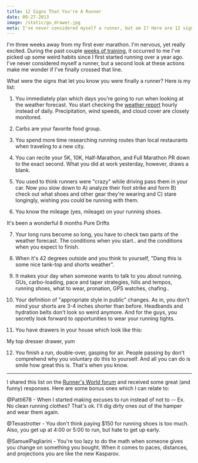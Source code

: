 ```yaml
---
title: 12 Signs That You're A Runner
date: 09-27-2013
image: /static/gu_drawer.jpg
meta: I've never considered myself a runner, but am I? Here are 12 signs that I've become a runner.
---
```


I'm three weeks away from my first ever marathon. I'm nervous, yet really excited. During the past couple [weeks of training][3], it occurred to me I've picked up some weird habits since I first started running over a year ago. I've never considered myself a runner, but a second look at these actions make me wonder if I've finally crossed that line.

What were the signs that let you know you were finally a runner? Here is my list:

1. You immediately plan which days you're going to run when looking at the weather forecast. You start checking the [weather report][1] hourly instead of daily. Precipitation, wind speeds, and cloud cover are closely monitored.

2. Carbs are your favorite food group.

3. You spend more time researching running routes than local restaurants when traveling to a new city.

4. You can recite your 5K, 10K, Half-Marathon, and Full Marathon PR down to the exact second. What you did at work yesterday, however, draws a blank.

5. You used to think runners were "crazy" while driving pass them in your car. Now you slow down to A) analyze their foot strike and form B) check out what shoes and other gear they're wearing and C) stare longingly, wishing you could be running with them.

6. You know the mileage (yes, mileage) on your running shoes.

<a href="/static/shoe_mileage.png">
<amp-img class="pure-img center vertimg400" src="/static/shoe_mileage.png"
   alt="alex shoe mileage"
   layout="responsive"
   width=400
   height=268></amp-img>
</a>
<div class="separator">It's been a wonderful 8 months Pure Drifts</div>

7. Your long runs become so long, you have to check two parts of the weather forecast. The conditions when you start.. and the conditions when you expect to finish.

8. When it's 42 degrees outside and you think to yourself, "Dang this is some nice tank-top and shorts weather".

9. It makes your day when someone wants to talk to you about running. GUs, carbo-loading, pace and taper strategies, hills and tempos, running shoes, what to wear, pronation, GPS watches, chafing..

10. Your definition of "appropriate style in public" changes. As in, you don't mind your shorts are 3-4 inches shorter than before. Headbands and hydration belts don't look so weird anymore. And for the guys, you secretly look forward to opportunities to wear your running tights.

11. You have drawers in your house which look like this:

<a href="/static/gu_drawer.jpg">
<amp-img class="pure-img center" src="/static/gu_drawer.jpg"
   alt="alex gu drawer"
   layout="responsive"
   width=600
   height=450></amp-img>
</a>
<div class="separator">My top dresser drawer, yum</div>

12. You finish a run, double-over, gasping for air. People passing by don't comprehend why you voluntary do this to yourself. And all you can do is smile how great this is. That's when you know.

<hr class="break">

I shared this list on the [Runner's World forum][2] and received some great (and funny) responses. Here are some bonus ones which I can relate to:

@Patti678 - When I started making excuses to run instead of not to -- Ex. No clean running clothes? That's ok. I'll dig dirty ones out of the hamper and wear them again.

@Texastrotter - You don't think paying $150 for running shoes is too much. Also, you get up at 4:00 or 5:00 to run, but hate to get up early.

@SamuelPagliarini - You're too lazy to do the math when someone gives you change on something you bought. When it comes to paces, distances, and projections you are like the new Kasparov.

[1]: http://shouldalexrun.appspot.com
[2]: http://community.runnersworld.com/topic/12-signs-that-you-are-a-runner
[3]: /blog/2013/training-marathon.html
